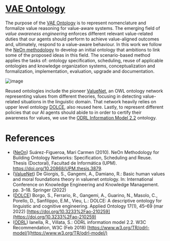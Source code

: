 [VAE Ontology](https://w3id.org/def/vaeontology)
===================

The purpose of the [VAE Ontology](https://w3id.org/def/vaeontology) is to represent nomenclature and formalize value reasoning for value-aware systems. The emerging field of *value awareness engineering* enforces different relevant value-related duties that our agents should perform to achieve value-aligned outcomes and, ultimately, respond to a value-aware behaviour. In this work we follow the [NeOn methodology](https://oeg.fi.upm.es/index.php/en/methodologies/59-neon-methodology/index.html) to develop an initial ontology that ambitions to link some of the proposed ideas in this field. The scenario-based method applies the tasks of: ontology specification, scheduling, reuse of applicable ontologies and knowledge organization systems, conceptualization and formalization, implementation, evaluation, upgrade and documentation.

![image](https://github.com/andresh26-uam/vae-ontology/blob/main/diagrams/diagram_vaeontology_ADHOC.png)

Reused ontologies include the pioneer [ValueNet](https://github.com/StenDoipanni/ValueNet), an OWL ontology network representing values from different theories, focusing in detecting value-related situations in the linguistic domain. That network heavily relies on upper level ontology [DOLCE](https://doi.org/10.3233%2Fao-210259), also reused here. Lastly, to represent different policies that our AI agents should abide to in order to certify their awareness for values, we use the [ODRL Information Model 2.2](https://www.w3.org/TR/odrl-model/) ontology.

# References
- ([NeOn](https://oeg.fi.upm.es/index.php/en/methodologies/59-neon-methodology/index.html)) Suárez-Figueroa, Mari Carmen (2010). NeOn Methodology for Building Ontology Networks: Specification, Scheduling and Reuse. Thesis (Doctoral), Facultad de Informática (UPM). https://doi.org/10.20868/UPM.thesis.3879.
- ([ValueNet](https://github.com/StenDoipanni/ValueNet)) De Giorgis, S., Gangemi, A., Damiano, R.: Basic human values and moral foundations theory in valuenet ontology. In: International Conference on Knowledge Engineering and Knowledge Management. pp. 3–18. Springer (2022)
- ([DOLCE](https://doi.org/10.3233%2Fao-210259)) Borgo, S., Ferrario, R., Gangemi, A., Guarino, N., Masolo, C., Porello, D., Sanfilippo, E.M., Vieu, L.: DOLCE: A descriptive ontology for linguistic and cognitive engineering. Applied Ontology 17(1), 45–69 (mar 2022) [https://doi.org/10.3233%2Fao-210259](https://doi.org/10.3233%2Fao-210259)
- ([ODRL](https://www.w3.org/TR/odrl-model/)) Ianella, R., Villata, S.: ODRL information model 2.2. W3C Recommendation, W3C (Feb 2018) [https://www.w3.org/TR/odrl-model/](https://www.w3.org/TR/odrl-model/)
